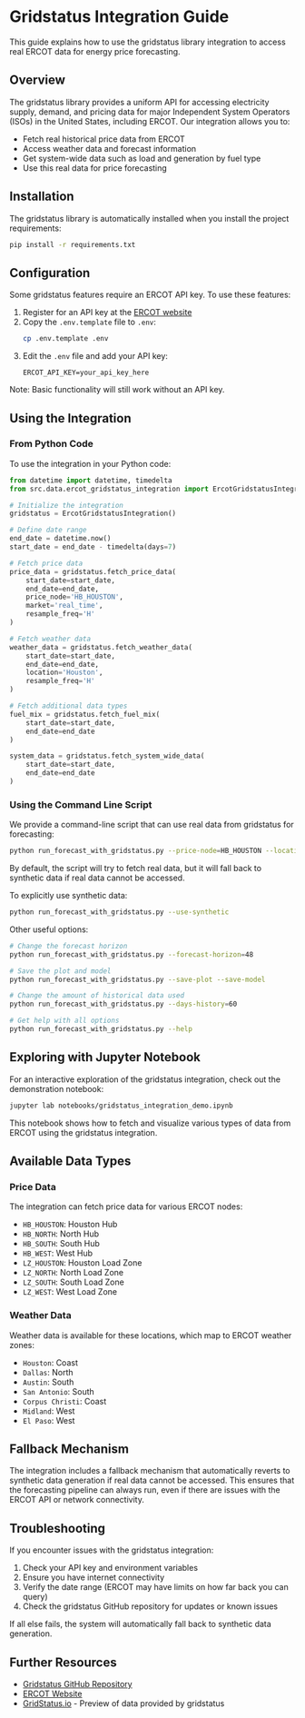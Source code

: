 # Gridstatus Integration Guide

This guide explains how to use the gridstatus library integration to access real ERCOT data for energy price forecasting.

## Overview

The gridstatus library provides a uniform API for accessing electricity supply, demand, and pricing data for major Independent System Operators (ISOs) in the United States, including ERCOT. Our integration allows you to:

- Fetch real historical price data from ERCOT
- Access weather data and forecast information
- Get system-wide data such as load and generation by fuel type
- Use this real data for price forecasting

## Installation

The gridstatus library is automatically installed when you install the project requirements:

```bash
pip install -r requirements.txt
```

## Configuration

Some gridstatus features require an ERCOT API key. To use these features:

1. Register for an API key at the [ERCOT website](https://www.ercot.com/services/api)
2. Copy the `.env.template` file to `.env`:
   ```bash
   cp .env.template .env
   ```
3. Edit the `.env` file and add your API key:
   ```
   ERCOT_API_KEY=your_api_key_here
   ```

Note: Basic functionality will still work without an API key.

## Using the Integration

### From Python Code

To use the integration in your Python code:

```python
from datetime import datetime, timedelta
from src.data.ercot_gridstatus_integration import ErcotGridstatusIntegration

# Initialize the integration
gridstatus = ErcotGridstatusIntegration()

# Define date range
end_date = datetime.now()
start_date = end_date - timedelta(days=7)

# Fetch price data
price_data = gridstatus.fetch_price_data(
    start_date=start_date,
    end_date=end_date,
    price_node='HB_HOUSTON',
    market='real_time',
    resample_freq='H'
)

# Fetch weather data
weather_data = gridstatus.fetch_weather_data(
    start_date=start_date,
    end_date=end_date,
    location='Houston',
    resample_freq='H'
)

# Fetch additional data types
fuel_mix = gridstatus.fetch_fuel_mix(
    start_date=start_date,
    end_date=end_date
)

system_data = gridstatus.fetch_system_wide_data(
    start_date=start_date,
    end_date=end_date
)
```

### Using the Command Line Script

We provide a command-line script that can use real data from gridstatus for forecasting:

```bash
python run_forecast_with_gridstatus.py --price-node=HB_HOUSTON --location=Houston
```

By default, the script will try to fetch real data, but it will fall back to synthetic data if real data cannot be accessed.

To explicitly use synthetic data:

```bash
python run_forecast_with_gridstatus.py --use-synthetic
```

Other useful options:

```bash
# Change the forecast horizon
python run_forecast_with_gridstatus.py --forecast-horizon=48

# Save the plot and model
python run_forecast_with_gridstatus.py --save-plot --save-model

# Change the amount of historical data used
python run_forecast_with_gridstatus.py --days-history=60

# Get help with all options
python run_forecast_with_gridstatus.py --help
```

## Exploring with Jupyter Notebook

For an interactive exploration of the gridstatus integration, check out the demonstration notebook:

```bash
jupyter lab notebooks/gridstatus_integration_demo.ipynb
```

This notebook shows how to fetch and visualize various types of data from ERCOT using the gridstatus integration.

## Available Data Types

### Price Data

The integration can fetch price data for various ERCOT nodes:

- `HB_HOUSTON`: Houston Hub
- `HB_NORTH`: North Hub
- `HB_SOUTH`: South Hub
- `HB_WEST`: West Hub
- `LZ_HOUSTON`: Houston Load Zone
- `LZ_NORTH`: North Load Zone
- `LZ_SOUTH`: South Load Zone
- `LZ_WEST`: West Load Zone

### Weather Data

Weather data is available for these locations, which map to ERCOT weather zones:

- `Houston`: Coast
- `Dallas`: North
- `Austin`: South
- `San Antonio`: South
- `Corpus Christi`: Coast
- `Midland`: West
- `El Paso`: West

## Fallback Mechanism

The integration includes a fallback mechanism that automatically reverts to synthetic data generation if real data cannot be accessed. This ensures that the forecasting pipeline can always run, even if there are issues with the ERCOT API or network connectivity.

## Troubleshooting

If you encounter issues with the gridstatus integration:

1. Check your API key and environment variables
2. Ensure you have internet connectivity
3. Verify the date range (ERCOT may have limits on how far back you can query)
4. Check the gridstatus GitHub repository for updates or known issues

If all else fails, the system will automatically fall back to synthetic data generation.

## Further Resources

- [Gridstatus GitHub Repository](https://github.com/gridstatus/gridstatus)
- [ERCOT Website](https://www.ercot.com/)
- [GridStatus.io](https://www.gridstatus.io/) - Preview of data provided by gridstatus 